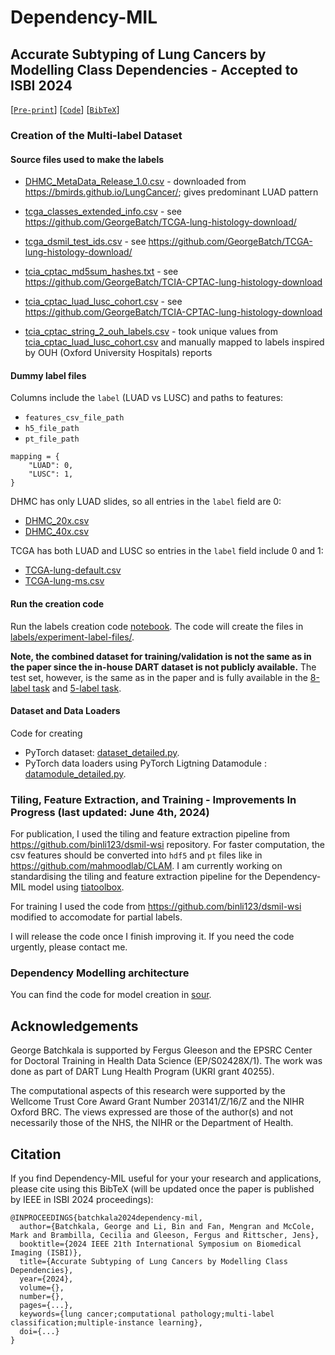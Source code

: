 # Dependency-MIL

## Accurate Subtyping of Lung Cancers by Modelling Class Dependencies - Accepted to ISBI 2024

[[`Pre-print`](https://ora.ox.ac.uk/objects/uuid:4966840e-ccef-4fbf-b5fb-6cf0376d9aaa)] [[`Code`](https://github.com/GeorgeBatch/dependency-mil)] [[`BibTeX`](#Citation)]

### Creation of the Multi-label Dataset

#### Source files used to make the labels

* [DHMC_MetaData_Release_1.0.csv](labels/source_copies_for_label_files/DHMC_MetaData_Release_1.0.csv) - downloaded from https://bmirds.github.io/LungCancer/; gives predominant LUAD pattern

* [tcga_classes_extended_info.csv](labels/source_copies_for_label_files/tcga_classes_extended_info.csv) - see https://github.com/GeorgeBatch/TCGA-lung-histology-download/
* [tcga_dsmil_test_ids.csv](labels/source_copies_for_label_files/tcga_dsmil_test_ids.csv) - see https://github.com/GeorgeBatch/TCGA-lung-histology-download/

* [tcia_cptac_md5sum_hashes.txt](labels/source_copies_for_label_files/tcia_cptac_md5sum_hashes.txt) - see https://github.com/GeorgeBatch/TCIA-CPTAC-lung-histology-download
* [tcia_cptac_luad_lusc_cohort.csv](labels/source_copies_for_label_files/tcia_cptac_luad_lusc_cohort.csv) - see https://github.com/GeorgeBatch/TCIA-CPTAC-lung-histology-download
* [tcia_cptac_string_2_ouh_labels.csv](labels/source_copies_for_label_files/tcia_cptac_string_2_ouh_labels.csv) - took unique values from [tcia_cptac_luad_lusc_cohort.csv](labels/source_copies_for_label_files/tcia_cptac_luad_lusc_cohort.csv) and manually mapped to labels inspired by OUH (Oxford University Hospitals) reports


#### Dummy label files

Columns include the `label` (LUAD vs LUSC) and paths to features:
* `features_csv_file_path`
* `h5_file_path`
* `pt_file_path`

```
mapping = {
    "LUAD": 0,
    "LUSC": 1,
}
```

DHMC has only LUAD slides, so all entries in the `label` field are 0:
* [DHMC_20x.csv](labels/dummy-label-files/DHMC_20x.csv)
* [DHMC_40x.csv](labels/dummy-label-files/DHMC_40x.csv)

TCGA has both LUAD and LUSC so entries in the `label` field include 0 and 1:
* [TCGA-lung-default.csv](labels/dummy-label-files/TCGA-lung-default.csv)
* [TCGA-lung-ms.csv](labels/dummy-label-files/TCGA-lung-ms.csv)

#### Run the creation code

Run the labels creation code [notebook](labels_creation_code/make_detailed_labels_for_dhmc_tcga_tcia.ipynb).
The code will create the files in [labels/experiment-label-files/](labels/experiment-label-files/).

**Note, the combined dataset for training/validation is not the same as in the paper since the in-house DART dataset is not publicly available.**
The test set, however, is the same as in the paper and is fully available in the [8-label task](labels/experiment-label-files/DETAILED_COMBINED_HARD_TEST_LUAD_LUSC_BENIGN.csv) and [5-label task](labels/experiment-label-files/DETAILED_COMBINED_HARD_TEST_LUAD_LUSC_BENIGN_AT_LEAST_ONE_KNOWN_PATTERN.csv).

#### Dataset and Data Loaders

Code for creating
* PyTorch dataset: [dataset_detailed.py](./source/datasets/dataset_detailed.py).
* PyTorch data loaders using PyTorch Ligtning Datamodule : [datamodule_detailed.py](./source/datasets/datamodule_detailed.py).

### Tiling, Feature Extraction, and Training - Improvements In Progress (last updated: June 4th, 2024)

For publication, I used the tiling and feature extraction pipeline from https://github.com/binli123/dsmil-wsi repository.
For faster computation, the csv features should be converted into `hdf5` and `pt` files like in https://github.com/mahmoodlab/CLAM.
I am currently working on standardising the tiling and feature extraction pipeline for the Dependency-MIL model using [tiatoolbox](https://github.com/TissueImageAnalytics/tiatoolbox).

For training I used the code from https://github.com/binli123/dsmil-wsi modified to accomodate for partial labels.

I will release the code once I finish improving it. If you need the code urgently, please contact me.

### Dependency Modelling architecture

You can find the code for model creation in [sour](./source/models/combined_model.py).

## Acknowledgements

George Batchkala is supported by Fergus Gleeson and the EPSRC Center for Doctoral Training in Health Data Science (EP/S02428X/1).
The work was done as part of DART Lung Health Program (UKRI grant 40255).

The computational aspects of this research were supported by the Wellcome
Trust Core Award Grant Number 203141/Z/16/Z and the NIHR Oxford BRC. The views
expressed are those of the author(s) and not necessarily those of the NHS, the
NIHR or the Department of Health.

## Citation

If you find Dependency-MIL useful for your your research and applications, please cite using this BibTeX (will be updated once the paper is published by IEEE in ISBI 2024 proceedings):

```
@INPROCEEDINGS{batchkala2024dependency-mil,
  author={Batchkala, George and Li, Bin and Fan, Mengran and McCole, Mark and Brambilla, Cecilia and Gleeson, Fergus and Rittscher, Jens},
  booktitle={2024 IEEE 21th International Symposium on Biomedical Imaging (ISBI)}, 
  title={Accurate Subtyping of Lung Cancers by Modelling Class Dependencies}, 
  year={2024},
  volume={},
  number={},
  pages={...},
  keywords={lung cancer;computational pathology;multi-label classification;multiple-instance learning},
  doi={...}
}
```
